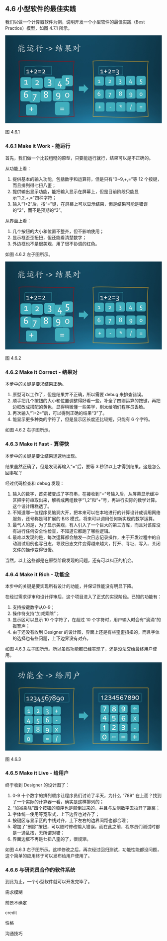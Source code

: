 
## 4.6 小型软件的最佳实践

我们以做一个计算器软件为例，说明开发一个小型软件的最佳实践（Best Practice）模型，如图 4.7.1 所示。

<img src="Images/Slide19.JPG"/>

图 4.6.1 

### 4.6.1 Make it Work - 能运行

首先，我们做一个比较粗糙的原型，只要能运行就行，结果可以是不正确的。

从功能上看：
1. 提供基本的输入功能，包括数字和运算符，但是只有“0~9,+,=”等 12 个按键，而且排列得七扭八歪；
2. 提供输出显示功能，能把输入显示在屏幕上，但是目前阶段只能显示“1,2,+,=”四种字符；
3. 输入“1+2”后，按“=”键，在屏幕上可以显示结果，但是结果可能是错误的“2”，而不是预期的“3”。

从界面上看：
1. 几个按钮的大小和位置不整齐，但不影响使用；
2. 显示框歪歪扭扭，但还能看清楚数字；
3. 外边框也不是很美观，用了很不协调的红色。

如图 4.6.2 左子图所示。

<img src="Images/Slide19.JPG"/>

图 4.6.2 

### 4.6.2 Make it Correct - 结果对

本步中的关键是要求结果正确。

1. 原型可以工作了，但是结果并不正确，所以需要 debug 来排查错误。
2. 顺手把几个按钮的大小和位置调整得好看一些，补全了四则运算的按键，再把边框改成搭配的黄色，显得稍微懂一些美学，别太给咱们程序员丢脸。
3. 再次输入“1+2=”后，可以得到正确的结果“3”了。
4. 能显示更多种类的字符了，但是显示区长度还比较短，只能有 6 个字符。

如图 4.6.2 右子图所示。

### 4.6.3 Make it Fast - 算得快

本步中的关键是要让结果迅速地出现。

结果虽然正确了，但是发现再输入“=”后，要等 3 秒钟以上才得到结果。这是怎么回事呢？

经过代码检查和 debug 发现：

1. 输入的数字，首先被变成了字符串，在接收到“=”号输入后，从屏幕显示缓冲区把字符串取出来，解析成两组数字“1,2”和“+”号，再进行实际的数学计算。这个设计糟糕透了。
2. 不知道哪一位程序员脑洞大开，把本来可以在本地进行的计算设计成调用网络服务，还号称是可扩展的 B/S 模式，将来可以调用任何新实现的数学运算。
3. 最气人的是，为了显示美观，有人引入了一个巨大的第三方库，而且对该库没有进行任何安全性检查，不知道它都跑了哪些逻辑。
4. 最难以发现的是，每次运算都会触发一次日志记录操作，由于开发过程中的自动测试用例也写日志，导致日志文件变得越来越大，打开、寻址、写入、关闭文件的操作变得很慢。

当然，以上这些都是在原型阶段发现的问题，还有可以纠正的机会。

### 4.6.4 Make it Rich - 功能全

本步中的关键是要实现所有设计的功能，并保证性能没有明显下降。

在经过需求评审和设计评审后，这个项目进入了正式的实现阶段。已知的功能有：
1. 支持按键数字从0-9；
2. 操作符支持“加减乘除”；
3. 显示区可以显示 10 个字符了，在超过 10 个字符时，用户输入时会有“滴滴”的报警声；
4. 由于还没有收到 Designer 的设计图，界面上还是有些歪歪扭扭的，而且字体的选择也有些问题，上下边界没有对齐。

如图 4.6.3 左子图所示。所以虽然功能都已经实现了，还是没法交给最终用户使用。

<img src="Images/Slide20.JPG"/>

图 4.6.3

### 4.6.5 Make it Live - 给用户

终于收到 Designer 的设计图了：

1. 0-9 十个数字的排列顺序让程序员们讨论了半天，为什么 “789” 在上面？找到了一个实际的计算器一看，确实是这样排列的；
2. “加减乘除”四个按钮的顺序也是颠倒过来的，并且与左侧数字去拉开了距离；
3. 字体统一使用等宽形式，上下边界也对齐了；
4. 按键区与显示区的中线对齐，上下左右的边界间距也都合理；
5. 增加了“删除”按钮，可以随时修改输入错误，而在此之前，程序员们测试时都是一通乱按，无所谓对错；
6. 界面边框不再是七扭八歪的了，很规矩。

如图 4.6.3 右子图所示。这样修改之后，再次经过回归测试，功能性能都没问题，这个简单的应用终于可以发布给用户使用了。


### 4.6.6 与研究员合作的软件系统

到此为止，一个小型软件就可以开发完毕了。


需求模糊

前景不确定

credit

性格

沟通技巧

